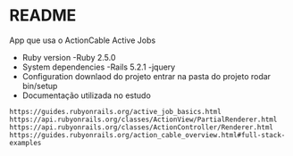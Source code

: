 # README
App que usa o ActionCable Active Jobs

* Ruby version
 -Ruby 2.5.0
* System dependencies
  -Rails 5.2.1
  -jquery
* Configuration
  downlaod do projeto
  entrar na pasta do projeto
  rodar bin/setup
* Documentação utilizada no estudo
```
https://guides.rubyonrails.org/active_job_basics.html
https://api.rubyonrails.org/classes/ActionView/PartialRenderer.html
https://api.rubyonrails.org/classes/ActionController/Renderer.html
https://guides.rubyonrails.org/action_cable_overview.html#full-stack-examples
```

